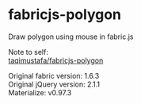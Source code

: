 # fabricjs-polygon
Draw polygon using mouse in fabric.js

Note to self:<br>
[taqimustafa/fabricjs-polygon](https://github.com/taqimustafa/fabricjs-polygon)

Original fabric version: 1.6.3<br>
Original jQuery version: 2.1.1<br>
Materialize: v0.97.3

<!-- https://stackoverflow.com/questions/38871753/uncaught-typeerror-a-indexof-is-not-a-function-error-when-opening-new-foundat -->
